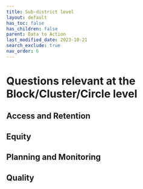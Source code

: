 ```yaml
---
title: Sub-district level
layout: default
has_toc: false
has_children: false
parent: Data to Action
last_modified_date: 2023-10-21
search_exclude: true
nav_order: 6
---
```


# Questions relevant at the Block/Cluster/Circle level

## Access and Retention

## Equity

## Planning and Monitoring

## Quality